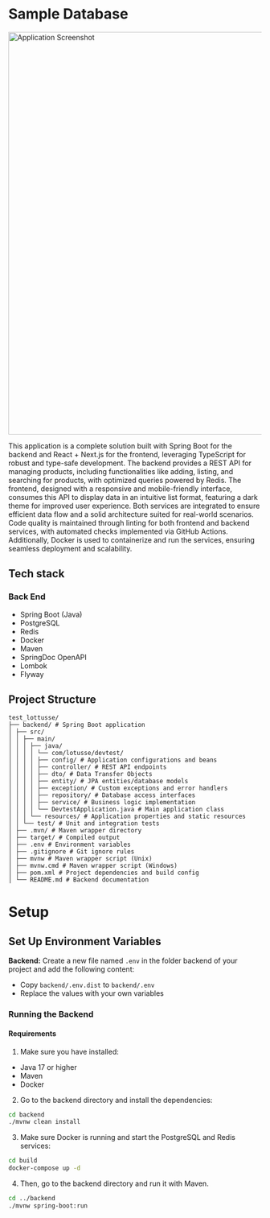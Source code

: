 # Sample Database

<img src="docs/Test.png" alt="Application Screenshot" width="800"/>

This application is a complete solution built with Spring Boot for the backend and React + Next.js for the frontend, leveraging TypeScript for robust and type-safe development. The backend provides a REST API for managing products, including functionalities like adding, listing, and searching for products, with optimized queries powered by Redis. The frontend, designed with a responsive and mobile-friendly interface, consumes this API to display data in an intuitive list format, featuring a dark theme for improved user experience. Both services are integrated to ensure efficient data flow and a solid architecture suited for real-world scenarios. Code quality is maintained through linting for both frontend and backend services, with automated checks implemented via GitHub Actions. Additionally, Docker is used to containerize and run the services, ensuring seamless deployment and scalability.

## Tech stack

### Back End

- Spring Boot (Java)
- PostgreSQL
- Redis
- Docker
- Maven
- SpringDoc OpenAPI
- Lombok
- Flyway

## Project Structure

```
test_lottusse/
├── backend/ # Spring Boot application
│ ├── src/
│ │ ├── main/
│ │ │ ├── java/
│ │ │ │ └── com/lotusse/devtest/
│ │ │ │ ├── config/ # Application configurations and beans
│ │ │ │ ├── controller/ # REST API endpoints
│ │ │ │ ├── dto/ # Data Transfer Objects
│ │ │ │ ├── entity/ # JPA entities/database models
│ │ │ │ ├── exception/ # Custom exceptions and error handlers
│ │ │ │ ├── repository/ # Database access interfaces
│ │ │ │ ├── service/ # Business logic implementation
│ │ │ │ └── DevtestApplication.java # Main application class
│ │ │ └── resources/ # Application properties and static resources
│ │ └── test/ # Unit and integration tests
│ ├── .mvn/ # Maven wrapper directory
│ ├── target/ # Compiled output
│ ├── .env # Environment variables
│ ├── .gitignore # Git ignore rules
│ ├── mvnw # Maven wrapper script (Unix)
│ ├── mvnw.cmd # Maven wrapper script (Windows)
│ ├── pom.xml # Project dependencies and build config
│ └── README.md # Backend documentation
```

# Setup

## Set Up Environment Variables

**Backend:** Create a new file named `.env` in the folder backend of your project and add the following content:

- Copy `backend/.env.dist` to `backend/.env`
- Replace the values with your own variables

### Running the Backend

#### Requirements

1. Make sure you have installed:

- Java 17 or higher
- Maven
- Docker

2. Go to the backend directory and install the dependencies:

```sh
cd backend
./mvnw clean install
```

3. Make sure Docker is running and start the PostgreSQL and Redis services:

```sh
cd build
docker-compose up -d
```

4. Then, go to the backend directory and run it with Maven.

```sh
cd ../backend
./mvnw spring-boot:run
```
